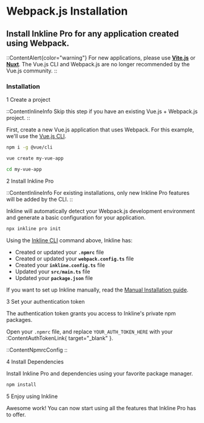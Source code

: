 # Webpack.js Installation
## Install Inkline Pro for any application created using Webpack.

::ContentAlert{color="warning"}
For new applications, please use **[Vite.js](/app/installation/vite)** or **[Nuxt](/app/installation/nuxt)**.
The Vue.js CLI and Webpack.js are no longer recommended by the Vue.js community.
::

### Installation

<div class="install-step _margin-top:2">
<div class="install-step-title"><span class="install-step-number">1</span> Create a project</div> 

::ContentInlineInfo
Skip this step if you have an existing Vue.js + Webpack.js project.
::

First, create a new Vue.js application that uses Webpack. For this example, we'll use the [Vue.js CLI](https://cli.vuejs.org/guide/creating-a-project.html).

~~~bash
npm i -g @vue/cli
~~~

~~~bash
vue create my-vue-app

cd my-vue-app 
~~~

</div>
<div class="install-step">
<div class="install-step-title"><span class="install-step-number">2</span> Install Inkline Pro</div> 

::ContentInlineInfo
For existing installations, only new Inkline Pro features will be added by the CLI.
::

Inkline will automatically detect your Webpack.js development environment and generate a basic configuration for your application.

~~~bash
npx inkline pro init
~~~

Using the [Inkline CLI](https://github.com/inkline/cli) command above, Inkline has:
- Created or updated your **`.npmrc`** file
- Created or updated your **`webpack.config.ts`** file
- Created your **`inkline.config.ts`** file
- Updated your **`src/main.ts`** file
- Updated your **`package.json`** file

If you want to set up Inkline manually, read the [Manual Installation guide](/app/installation/manual).

</div>
<div class="install-step">
<div class="install-step-title"><span class="install-step-number">3</span> Set your authentication token</div> 

The authentication token grants you access to Inkline's private npm packages.

Open your `.npmrc` file, and replace `YOUR_AUTH_TOKEN_HERE` with your :ContentAuthTokenLink{ target="_blank" }.

::ContentNpmrcConfig
::

</div>
<div class="install-step">
<div class="install-step-title"><span class="install-step-number">4</span> Install Dependencies</div> 

Install Inkline Pro and dependencies using your favorite package manager.

~~~bash
npm install
~~~
</div>
<div class="install-step">
<div class="install-step-title"><span class="install-step-number">5</span> Enjoy using Inkline</div> 

Awesome work! You can now start using all the features that Inkline Pro has to offer.
</div>
